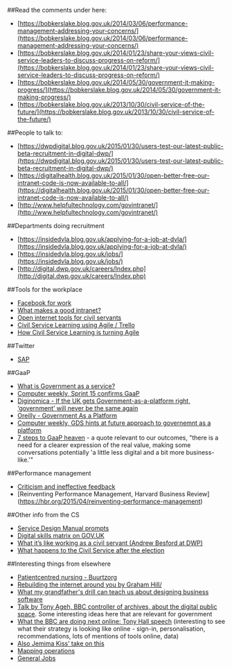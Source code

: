##Read the comments under here:
* [https://bobkerslake.blog.gov.uk/2014/03/06/performance-management-addressing-your-concerns/](https://bobkerslake.blog.gov.uk/2014/03/06/performance-management-addressing-your-concerns/)
* [https://bobkerslake.blog.gov.uk/2014/01/23/share-your-views-civil-service-leaders-to-discuss-progress-on-reform/](https://bobkerslake.blog.gov.uk/2014/01/23/share-your-views-civil-service-leaders-to-discuss-progress-on-reform/)
* [https://bobkerslake.blog.gov.uk/2014/05/30/government-it-making-progress/](https://bobkerslake.blog.gov.uk/2014/05/30/government-it-making-progress/)
* [https://bobkerslake.blog.gov.uk/2013/10/30/civil-service-of-the-future/](https://bobkerslake.blog.gov.uk/2013/10/30/civil-service-of-the-future/)

##People to talk to:
* [https://dwpdigital.blog.gov.uk/2015/01/30/users-test-our-latest-public-beta-recruitment-in-digital-dwp/](https://dwpdigital.blog.gov.uk/2015/01/30/users-test-our-latest-public-beta-recruitment-in-digital-dwp/)
* [https://digitalhealth.blog.gov.uk/2015/01/30/open-better-free-our-intranet-code-is-now-available-to-all/](https://digitalhealth.blog.gov.uk/2015/01/30/open-better-free-our-intranet-code-is-now-available-to-all/)
* [http://www.helpfultechnology.com/govintranet/](http://www.helpfultechnology.com/govintranet/)

##Departments doing recruitment
* [https://insidedvla.blog.gov.uk/applying-for-a-job-at-dvla/](https://insidedvla.blog.gov.uk/applying-for-a-job-at-dvla/)
* [https://insidedvla.blog.gov.uk/jobs/](https://insidedvla.blog.gov.uk/jobs/)
* [http://digital.dwp.gov.uk/careers/Index.php](http://digital.dwp.gov.uk/careers/Index.php)

##Tools for the workplace
* [Facebook for work](http://www.macrumors.com/2015/01/14/facebook-work/)
* [What makes a good intranet?](http://www.intranetizen.com/2011/03/31/characteristics-of-a-great-intranet/)
* [Open internet tools for civil servants](https://www.gov.uk/government/publications/digital-skills-in-the-civil-service/an-introductory-guide-to-open-internet-tools-for-civil-servants)
* [Civil Service Learning using Agile / Trello](https://civilservice.blog.gov.uk/2015/02/09/how-civil-service-learning-is-turning-agile/)
* [How Civil Service Learning is turning Agile](https://civilservice.blog.gov.uk/2015/02/09/how-civil-service-learning-is-turning-agile/)

##Twitter
* [SAP](https://twitter.com/NatalieRobson/status/562569227186761730)

##GaaP
* [What is Government as a service?](http://www.computerweekly.com/opinion/What-is-government-as-a-platform-and-how-do-we-achieve-it)
* [Computer weekly, Sprint 15 confirms GaaP](http://www.computerweekly.com/news/2240239474/Sprint-15-confirms-plans-for-government-as-platform)
* [Diginomica - If the UK gets Government-as-a-platform right, ‘government’ will never be the same again](http://diginomica.com/2015/02/04/uk-gets-government-platform-right-government-will-never/)
* [Oreilly - Government As a Platform](http://chimera.labs.oreilly.com/books/1234000000774/ch02.html)
* [Computer weekly, GDS hints at future approach to governemnt as a platform](http://www.computerweekly.com/news/2240238405/GDS-hints-at-future-approach-to-government-as-a-platform)
* [7 steps to GaaP heaven](http://central-government.governmentcomputing.com/features/seven-steps-to-gaap-heaven-4540990) - a quote relevant to our outcomes, "there is a need for a clearer expression of the real value, making some conversations potentially 'a little less digital and a bit more business-like.'"

##Performance management
* [Criticism and ineffective feedback](https://kateheddleston.com/blog/criticism-and-ineffective-feedback)
* [Reinventing Performance Management, Harvard Business Review] (https://hbr.org/2015/04/reinventing-performance-management)

##Other info from the CS
* [Service Design Manual prompts](http://serviceassessments.dsd.io/index.html)
* [Digital skills matrix on GOV.UK](https://www.gov.uk/guidance/digital-and-technology-skills)
* [What it’s like working as a civil servant (Andrew Besford at DWP)](https://medium.com/@andrewbesford/what-s-really-different-at-dwp-6d249ca78d8f)
* [What happens to the Civil Service after the election](http://www.theguardian.com/public-leaders-network/2015/feb/26/civil-service-general-election-may-reform)

##Interesting things from elsewhere
* [Patientcentred nursing - Buurtzorg](http://buurtzorgusa.org/about.html)
* [Rebuilding the internet around you by Graham Hill/](https://www.ctrl-shift.co.uk/news/2014/07/03/guest-post-rebuilding-the-internet-around-you-by-graham-hill/)
* [What my grandfather's drill can teach us about designing business software](https://medium.com/elegant-tools/my-grandfather-s-drill-and-what-it-can-teach-us-about-designing-business-software-8a76f533e55c)
* [Talk by Tony Ageh, BBC controller of archives, about the digital public space](https://www.royalholloway.ac.uk/harc/documents/pdf/tonyageh.pdf). Some interesting ideas here that are relevant for government
* [What the BBC are doing next online: Tony Hall speech](http://www.bbc.co.uk/mediacentre/speeches/2015/tony-hall-bbc-internet-era) (interesting to see what their strategy is looking like online - sign-in, personalisation, recommendations, lots of mentions of tools online, data)
* [Also Jemima Kiss’ take on this](http://www.theguardian.com/technology/2015/mar/05/digital-public-space-britain-missing-national-institution)
* [Mapping operations](http://blog.gardeviance.org/2015/03/some-basics-of-operation.html)
* [General Jobs](http://theundercoverrecruiter.com/job-seeker-not-post-social-media/)